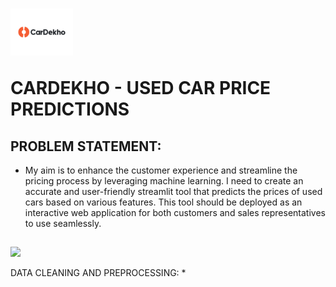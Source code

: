 # <p align="left"><img src="https://github.com/Harisaravanan123/CarDekho/blob/db344bb0c505f8606b94699857e901f49dc204b5/cardekho%20image.webp" width="100" alt="Data Preprocessing Logo"></p> CARDEKHO - USED CAR PRICE PREDICTIONS


## PROBLEM STATEMENT:
*  My aim is to enhance the customer experience and streamline the pricing process by leveraging machine learning. I need to create an accurate and user-friendly streamlit tool 
   that predicts the prices of used cars based on various features. This tool should be deployed as an interactive web application for both customers and sales representatives 
   to use seamlessly.

## <p align="left">
  <img src="![Image](https://github.com/user-attachments/assets/9aec1250-95e8-45c3-963a-ae5be2ff1f31)
">
</p>DATA CLEANING AND PREPROCESSING:
* 

